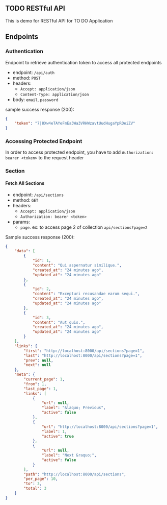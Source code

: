 ## TODO RESTful API

This is demo for RESTful API for TO DO Application

## Endpoints

### Authentication

Endpoint to retrieve authentication token to access all protected endpoints

- endpoint: `/api/auth`
- method: `POST`
- headers:
  - `Accept: application/json`
  - `Content-Type: application/json`
- body: `email`, `password`

sample success response (200):

```json
{
    "token": "7|8Xw4eTAYeFmEa3Wa3VRHWzavtUudHugaYpROeiZV"
}
```

### Accessing Protected Endpoint

In order to access protected endpoint, you have to add `Authorization: bearer <token>` to the request header

### Section

#### Fetch All Sections

- endpoint: `/api/sections`
- method: `GET`
- headers:
  - `Accept: application/json`
  - `Authorization: bearer <token>`
- params:
  - `page`. ex: to access page 2 of collection `api/sections?page=2`
  
Sample success response (200):

```json
{
    "data": [
        {
            "id": 1,
            "content": "Qui aspernatur similique.",
            "created_at": "24 minutes ago",
            "updated_at": "24 minutes ago"
        },
        {
            "id": 2,
            "content": "Excepturi recusandae earum sequi.",
            "created_at": "24 minutes ago",
            "updated_at": "24 minutes ago"
        },
        {
            "id": 3,
            "content": "Aut quis.",
            "created_at": "24 minutes ago",
            "updated_at": "24 minutes ago"
        }
    ],
    "links": {
        "first": "http://localhost:8000/api/sections?page=1",
        "last": "http://localhost:8000/api/sections?page=1",
        "prev": null,
        "next": null
    },
    "meta": {
        "current_page": 1,
        "from": 1,
        "last_page": 1,
        "links": [
            {
                "url": null,
                "label": "&laquo; Previous",
                "active": false
            },
            {
                "url": "http://localhost:8000/api/sections?page=1",
                "label": 1,
                "active": true
            },
            {
                "url": null,
                "label": "Next &raquo;",
                "active": false
            }
        ],
        "path": "http://localhost:8000/api/sections",
        "per_page": 10,
        "to": 3,
        "total": 3
    }
}
```
